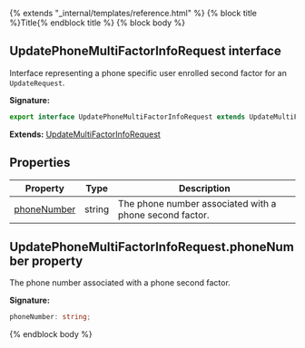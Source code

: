 {% extends "_internal/templates/reference.html" %}
{% block title %}Title{% endblock title %}
{% block body %}

## UpdatePhoneMultiFactorInfoRequest interface

Interface representing a phone specific user enrolled second factor for an `UpdateRequest`<!-- -->.

<b>Signature:</b>

```typescript
export interface UpdatePhoneMultiFactorInfoRequest extends UpdateMultiFactorInfoRequest 
```
<b>Extends:</b> [UpdateMultiFactorInfoRequest](./firebase-admin_.updatemultifactorinforequest.md#updatemultifactorinforequest_interface)

## Properties

|  Property | Type | Description |
|  --- | --- | --- |
|  [phoneNumber](./firebase-admin_.updatephonemultifactorinforequest.md#updatephonemultifactorinforequestphonenumber_property) | string | The phone number associated with a phone second factor. |

## UpdatePhoneMultiFactorInfoRequest.phoneNumber property

The phone number associated with a phone second factor.

<b>Signature:</b>

```typescript
phoneNumber: string;
```
{% endblock body %}
